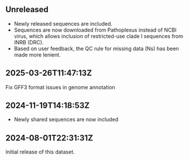 ## Unreleased

- Newly released sequences are included.
- Sequences are now downloaded from Pathoplexus instead of NCBI virus, which allows inclusion of restricted-use clade I sequences from INRB (DRC).
- Based on user feedback, the QC rule for missing data (Ns) has been made more lenient.

## 2025-03-26T11:47:13Z

Fix GFF3 format issues in genome annotation

## 2024-11-19T14:18:53Z

- Newly shared sequences are now included

## 2024-08-01T22:31:31Z

Initial release of this dataset.
